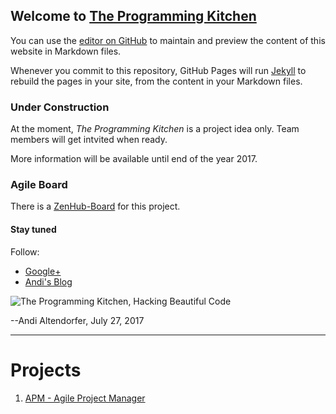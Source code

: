 ## Welcome to [The Programming Kitchen]

You can use the [editor on GitHub](https://github.com/TheProgrammingKitchen/team/edit/master/index.md) to maintain and preview the content of this website in Markdown files.

Whenever you commit to this repository, GitHub Pages will run [Jekyll](https://jekyllrb.com/) to rebuild the pages in your site, from the content in your Markdown files.

### Under Construction

At the moment, _The Programming Kitchen_ is a project idea only.
Team members will get intvited when ready.

More information will be available until end of the year 2017.

### Agile Board

There is a [ZenHub-Board] for this project. 

#### Stay tuned

Follow:
* [Google+]
* [Andi's Blog]

![The Programming Kitchen, Hacking Beautiful Code][logo]

--Andi Altendorfer, July 27, 2017

----

# Projects

1. [APM - Agile Project Manager](https://theprogrammingkitchen.github.io/apm/)

[logo]: https://s3.eu-central-1.amazonaws.com/iboard.core/static/beautifulcode.png
[The Programming Kitchen]: https://theprogrammingkitchen.github.io/team/
[ZenHub-Board]: https://app.zenhub.com/workspace/o/theprogrammingkitchen/team/

[Google+]: https://plus.google.com/+AltendorferAt
[Andi's Blog]: http://iboard.cc
